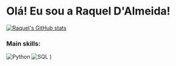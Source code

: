 # Olá! Eu sou a Raquel D'Almeida! 

[![Raquel's GitHub stats](https://github-readme-stats.vercel.app/api?username=raqueldalmeida1)](https://github.com/raqueldalmeida1/github-readme-stats)

 ### Main skills: 
 ![Python](https://img.shields.io/badge/Python-3776AB?style=for-the-badge&logo=python&logoColor=white)
 ![SQL](https://img:shields.io/badge/-SQL-001117?style=for-the-badge&logo=sql&labelColor0D1117)&nbsp;)
